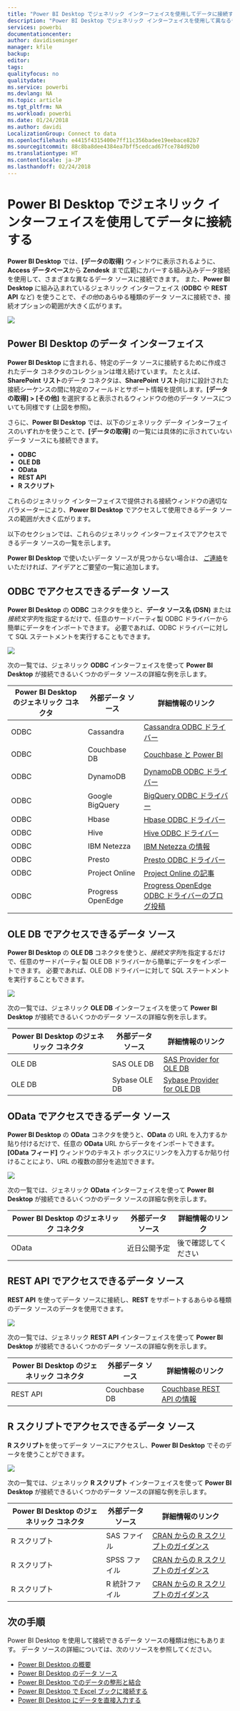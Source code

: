 ```yaml
---
title: "Power BI Desktop でジェネリック インターフェイスを使用してデータに接続する"
description: "Power BI Desktop でジェネリック インターフェイスを使用して異なるデータ ソースに接続する方法を説明します"
services: powerbi
documentationcenter: 
author: davidiseminger
manager: kfile
backup: 
editor: 
tags: 
qualityfocus: no
qualitydate: 
ms.service: powerbi
ms.devlang: NA
ms.topic: article
ms.tgt_pltfrm: NA
ms.workload: powerbi
ms.date: 01/24/2018
ms.author: davidi
LocalizationGroup: Connect to data
ms.openlocfilehash: e4415f4315400e7ff11c356badee19eebace82b7
ms.sourcegitcommit: 88c8ba8dee4384ea7bff5cedcad67fce784d92b0
ms.translationtype: HT
ms.contentlocale: ja-JP
ms.lasthandoff: 02/24/2018
---
```

# <a name="connect-to-data-using-generic-interfaces-in-power-bi-desktop"></a>Power BI Desktop でジェネリック インターフェイスを使用してデータに接続する
**Power BI Desktop** では、**[データの取得]** ウィンドウに表示されるように、**Access データベース**から **Zendesk** まで広範にカバーする組み込みデータ接続を使用して、さまざまな異なるデータ ソースに接続できます。 また、**Power BI Desktop** に組み込まれているジェネリック インターフェイス (**ODBC** や **REST API** など) を使うことで、*その他*のあらゆる種類のデータ ソースに接続でき、接続オプションの範囲が大きく広がります。

![](media/desktop-connect-using-generic-interfaces/generic-data-interfaces_1.png)

## <a name="power-bi-desktop-data-interfaces"></a>Power BI Desktop のデータ インターフェイス
**Power BI Desktop** に含まれる、特定のデータ ソースに接続するために作成されたデータ コネクタのコレクションは増え続けています。 たとえば、**SharePoint リスト**のデータ コネクタは、**SharePoint リスト**向けに設計された接続シーケンスの間に特定のフィールドとサポート情報を提供します。**[データの取得] > [その他]** を選択すると表示されるウィンドウの他のデータ ソースについても同様です (上図を参照)。

さらに、**Power BI Desktop** では、以下のジェネリック データ インターフェイスのいずれかを使うことで、**[データの取得]** の一覧には具体的に示されていないデータ ソースにも接続できます。

* **ODBC**
* **OLE DB**
* **OData**
* **REST API**
* **R スクリプト**

これらのジェネリック インターフェイスで提供される接続ウィンドウの適切なパラメーターにより、**Power BI Desktop** でアクセスして使用できるデータ ソースの範囲が大きく広がります。

以下のセクションでは、これらのジェネリック インターフェイスでアクセスできるデータ ソースの一覧を示します。

**Power BI Desktop** で使いたいデータ ソースが見つからない場合は、 [ご連絡](https://ideas.powerbi.com/)をいただければ、アイデアとご要望の一覧に追加します。

## <a name="data-sources-accessible-through-odbc"></a>ODBC でアクセスできるデータ ソース
**Power BI Desktop** の **ODBC** コネクタを使うと、**データ ソース名 (DSN)** または*接続文字列*を指定するだけで、任意のサードパーティ製 ODBC ドライバーから簡単にデータをインポートできます。 必要であれば、ODBC ドライバーに対して SQL ステートメントを実行することもできます。

![](media/desktop-connect-using-generic-interfaces/generic-data-interfaces_2.png)

次の一覧では、ジェネリック **ODBC** インターフェイスを使って **Power BI Desktop** が接続できるいくつかのデータ ソースの詳細な例を示します。

| Power BI Desktop のジェネリック コネクタ | 外部データ ソース | 詳細情報のリンク |
| --- | --- | --- |
| ODBC |Cassandra |[Cassandra ODBC ドライバー](http://www.simba.com/drivers/cassandra-odbc-jdbc/) |
| ODBC |Couchbase DB |[Couchbase と Power BI](https://powerbi.microsoft.com/en-us/blog/visualizing-data-from-couchbase-server-v4-using-power-bi/) |
| ODBC |DynamoDB |[DynamoDB ODBC ドライバー](http://www.simba.com/drivers/dynamodb-odbc-jdbc/) |
| ODBC |Google BigQuery |[BigQuery ODBC ドライバー](http://www.simba.com/drivers/bigquery-odbc-jdbc/) |
| ODBC |Hbase |[Hbase ODBC ドライバー](http://www.simba.com/drivers/hbase-odbc-jdbc/) |
| ODBC |Hive |[Hive ODBC ドライバー](http://www.simba.com/drivers/hive-odbc-jdbc/) |
| ODBC |IBM Netezza |[IBM Netezza の情報](https://www.ibm.com/support/knowledgecenter/SSULQD_7.2.1/com.ibm.nz.datacon.doc/c_datacon_plg_overview.html) |
| ODBC |Presto |[Presto ODBC ドライバー](http://www.simba.com/drivers/presto-odbc-jdbc/) |
| ODBC |Project Online |[Project Online の記事](desktop-project-online-connect-to-data.md) |
| ODBC |Progress OpenEdge |[Progress OpenEdge ODBC ドライバーのブログ投稿](https://na01.safelinks.protection.outlook.com/?url=https%3A%2F%2Fwww.progress.com%2Fblogs%2Fconnect-microsoft-power-bi-to-openedge-via-odbc-driver&data=02%7C01%7CMatt.Masson%40microsoft.com%7C5e63742e6c454308b58a08d4034b5923%7C72f988bf86f141af91ab2d7cd011db47%7C1%7C0%7C636137069555329811&sdata=gSu2Rq3vZ0uBVOgjaXxd8Y3uBf%2B8DidX6PG33jwAduY%3D&reserved=0) |

## <a name="data-sources-accessible-through-ole-db"></a>OLE DB でアクセスできるデータ ソース
**Power BI Desktop** の **OLE DB** コネクタを使うと、*接続文字列*を指定するだけで、任意のサードパーティ製 OLE DB ドライバーから簡単にデータをインポートできます。 必要であれば、OLE DB ドライバーに対して SQL ステートメントを実行することもできます。

![](media/desktop-connect-using-generic-interfaces/generic-data-interfaces_3.png)

次の一覧では、ジェネリック **OLE DB** インターフェイスを使って **Power BI Desktop** が接続できるいくつかのデータ ソースの詳細な例を示します。

| Power BI Desktop のジェネリック コネクタ | 外部データ ソース | 詳細情報のリンク |
| --- | --- | --- |
| OLE DB |SAS OLE DB |[SAS Provider for OLE DB](https://support.sas.com/downloads/package.htm?pid=648) |
| OLE DB |Sybase OLE DB |[Sybase Provider for OLE DB](http://infocenter.sybase.com/help/index.jsp?topic=/com.sybase.infocenter.dc35888.1550/doc/html/jon1256941734395.html) |

## <a name="data-sources-accessible-through-odata"></a>OData でアクセスできるデータ ソース
**Power BI Desktop** の **OData** コネクタを使うと、**OData** の URL を入力するか貼り付けるだけで、任意の **OData** URL からデータをインポートできます。 **[OData フィード]** ウィンドウのテキスト ボックスにリンクを入力するか貼り付けることにより、URL の複数の部分を追加できます。

![](media/desktop-connect-using-generic-interfaces/generic-data-interfaces_4.png)

次の一覧では、ジェネリック **OData** インターフェイスを使って **Power BI Desktop** が接続できるいくつかのデータ ソースの詳細な例を示します。

| Power BI Desktop のジェネリック コネクタ | 外部データ ソース | 詳細情報のリンク |
| --- | --- | --- |
| OData |近日公開予定 |後で確認してください |

## <a name="data-sources-accessible-through-rest-apis"></a>REST API でアクセスできるデータ ソース
**REST API** を使ってデータ ソースに接続し、**REST** をサポートするあらゆる種類のデータ ソースのデータを使用できます。

![](media/desktop-connect-using-generic-interfaces/generic-data-interfaces_5.png)

次の一覧では、ジェネリック **REST API** インターフェイスを使って **Power BI Desktop** が接続できるいくつかのデータ ソースの詳細な例を示します。

| Power BI Desktop のジェネリック コネクタ | 外部データ ソース | 詳細情報のリンク |
| --- | --- | --- |
| REST API |Couchbase DB |[Couchbase REST API の情報](https://powerbi.microsoft.com/en-us/blog/visualizing-data-from-couchbase-server-v4-using-power-bi/) |

## <a name="data-sources-accessible-through-r-script"></a>R スクリプトでアクセスできるデータ ソース
**R スクリプト**を使ってデータ ソースにアクセスし、**Power BI Desktop** でそのデータを使うことができます。

![](media/desktop-connect-using-generic-interfaces/r-scripts-2.png)

次の一覧では、ジェネリック **R スクリプト** インターフェイスを使って **Power BI Desktop** が接続できるいくつかのデータ ソースの詳細な例を示します。

| Power BI Desktop のジェネリック コネクタ | 外部データ ソース | 詳細情報のリンク |
| --- | --- | --- |
| R スクリプト |SAS ファイル |[CRAN からの R スクリプトのガイダンス](https://cran.r-project.org/doc/manuals/R-data.html) |
| R スクリプト |SPSS ファイル |[CRAN からの R スクリプトのガイダンス](https://cran.r-project.org/doc/manuals/R-data.html) |
| R スクリプト |R 統計ファイル |[CRAN からの R スクリプトのガイダンス](https://cran.r-project.org/doc/manuals/R-data.html) |

## <a name="next-steps"></a>次の手順
Power BI Desktop を使用して接続できるデータ ソースの種類は他にもあります。 データ ソースの詳細については、次のリソースを参照してください。

* [Power BI Desktop の概要](desktop-getting-started.md)
* [Power BI Desktop のデータ ソース](desktop-data-sources.md)
* [Power BI Desktop でのデータの整形と結合](desktop-shape-and-combine-data.md)
* [Power BI Desktop で Excel ブックに接続する](desktop-connect-excel.md)   
* [Power BI Desktop にデータを直接入力する](desktop-enter-data-directly-into-desktop.md)   

